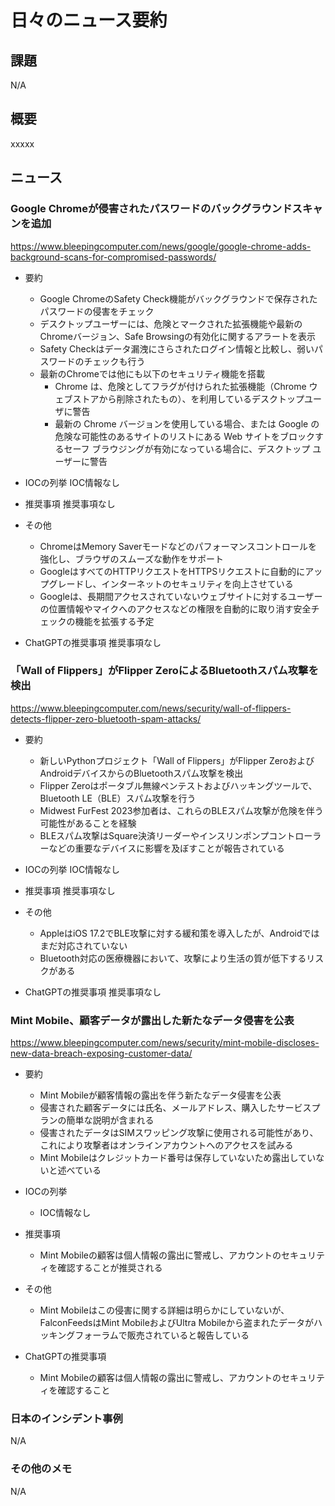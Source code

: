 # 日々のニュース要約

## 課題

N/A

## 概要

xxxxx

## ニュース

### Google Chromeが侵害されたパスワードのバックグラウンドスキャンを追加
https://www.bleepingcomputer.com/news/google/google-chrome-adds-background-scans-for-compromised-passwords/

- 要約
    - Google ChromeのSafety Check機能がバックグラウンドで保存されたパスワードの侵害をチェック
    - デスクトップユーザーには、危険とマークされた拡張機能や最新のChromeバージョン、Safe Browsingの有効化に関するアラートを表示
    - Safety Checkはデータ漏洩にさらされたログイン情報と比較し、弱いパスワードのチェックも行う
    - 最新のChromeでは他にも以下のセキュリティ機能を搭載
        - Chrome は、危険としてフラグが付けられた拡張機能（Chrome ウェブストアから削除されたもの）、を利用しているデスクトップユーザに警告
        - 最新の Chrome バージョンを使用している場合、または Google の危険な可能性のあるサイトのリストにある Web サイトをブロックするセーフ ブラウジングが有効になっている場合に、デスクトップ ユーザーに警告

- IOCの列挙
    IOC情報なし

- 推奨事項
    推奨事項なし

- その他
    - ChromeはMemory Saverモードなどのパフォーマンスコントロールを強化し、ブラウザのスムーズな動作をサポート
    - GoogleはすべてのHTTPリクエストをHTTPSリクエストに自動的にアップグレードし、インターネットのセキュリティを向上させている
    - Googleは、長期間アクセスされていないウェブサイトに対するユーザーの位置情報やマイクへのアクセスなどの権限を自動的に取り消す安全チェックの機能を拡張する予定

- ChatGPTの推奨事項
    推奨事項なし

### 「Wall of Flippers」がFlipper ZeroによるBluetoothスパム攻撃を検出
https://www.bleepingcomputer.com/news/security/wall-of-flippers-detects-flipper-zero-bluetooth-spam-attacks/

- 要約
    - 新しいPythonプロジェクト「Wall of Flippers」がFlipper ZeroおよびAndroidデバイスからのBluetoothスパム攻撃を検出
    - Flipper Zeroはポータブル無線ペンテストおよびハッキングツールで、Bluetooth LE（BLE）スパム攻撃を行う
    - Midwest FurFest 2023参加者は、これらのBLEスパム攻撃が危険を伴う可能性があることを経験
    - BLEスパム攻撃はSquare決済リーダーやインスリンポンプコントローラーなどの重要なデバイスに影響を及ぼすことが報告されている

- IOCの列挙
    IOC情報なし

- 推奨事項
    推奨事項なし

- その他
    - AppleはiOS 17.2でBLE攻撃に対する緩和策を導入したが、Androidではまだ対応されていない
    - Bluetooth対応の医療機器において、攻撃により生活の質が低下するリスクがある

- ChatGPTの推奨事項
    推奨事項なし

### Mint Mobile、顧客データが露出した新たなデータ侵害を公表
https://www.bleepingcomputer.com/news/security/mint-mobile-discloses-new-data-breach-exposing-customer-data/

- 要約
    - Mint Mobileが顧客情報の露出を伴う新たなデータ侵害を公表
    - 侵害された顧客データには氏名、メールアドレス、購入したサービスプランの簡単な説明が含まれる
    - 侵害されたデータはSIMスワッピング攻撃に使用される可能性があり、これにより攻撃者はオンラインアカウントへのアクセスを試みる
    - Mint Mobileはクレジットカード番号は保存していないため露出していないと述べている

- IOCの列挙
    - IOC情報なし

- 推奨事項
    - Mint Mobileの顧客は個人情報の露出に警戒し、アカウントのセキュリティを確認することが推奨される

- その他
    - Mint Mobileはこの侵害に関する詳細は明らかにしていないが、FalconFeedsはMint MobileおよびUltra Mobileから盗まれたデータがハッキングフォーラムで販売されていると報告している

- ChatGPTの推奨事項
    - Mint Mobileの顧客は個人情報の露出に警戒し、アカウントのセキュリティを確認すること

### 日本のインシデント事例
N/A

### その他のメモ
N/A